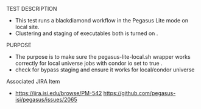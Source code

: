 TEST DESCRIPTION
- This test runs a blackdiamond workflow in the Pegasus Lite mode on
local site. 
- Clustering and staging of executables both is turned on .

PURPOSE
- The purpose is to make sure the pegasus-lite-local.sh wrapper works
correctly for local universe jobs with condor io set to true .
- check for bypass staging and ensure it works for local/condor universe

Associated JIRA Item
- https://jira.isi.edu/browse/PM-542
https://github.com/pegasus-isi/pegasus/issues/2065